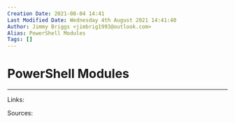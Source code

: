 ```yaml
---
Creation Date: 2021-08-04 14:41
Last Modified Date: Wednesday 4th August 2021 14:41:40
Author: Jimmy Briggs <jimbrig1993@outlook.com>
Alias: PowerShell Modules
Tags: []
---
```


# PowerShell Modules

***

Links: 

Sources:

